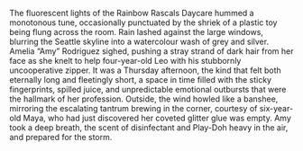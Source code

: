 The fluorescent lights of the Rainbow Rascals Daycare hummed a monotonous tune, occasionally punctuated by the shriek of a plastic toy being flung across the room.  Rain lashed against the large windows, blurring the Seattle skyline into a watercolour wash of grey and silver. Amelia “Amy” Rodriguez sighed, pushing a stray strand of dark hair from her face as she knelt to help four-year-old Leo with his stubbornly uncooperative zipper.  It was a Thursday afternoon, the kind that felt both eternally long and fleetingly short, a space in time filled with the sticky fingerprints, spilled juice, and unpredictable emotional outbursts that were the hallmark of her profession.  Outside, the wind howled like a banshee, mirroring the escalating tantrum brewing in the corner, courtesy of six-year-old Maya, who had just discovered her coveted glitter glue was empty.  Amy took a deep breath, the scent of disinfectant and Play-Doh heavy in the air, and prepared for the storm.
